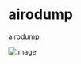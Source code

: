 # airodump
airodump


![image](https://github.com/user-attachments/assets/d6388986-21f0-4ef8-92ef-5cb8f42d5fec)
